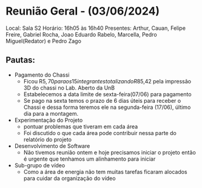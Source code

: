 # Reunião Geral - (03/06/2024)

Local: Sala S2
Horário: 16h05 às 16h40
Presentes: Arthur, Cauan, Felipe Freire, Gabriel Rocha, Joao Eduardo Rabelo, Marcella, Pedro Miguel(Redator) e Pedro Zago

## Pautas: 

- Pagamento do Chassi
  - Ficou R$5,70 para os 15 integrantes totalizando R$85,42 pela impressão 3D do chassi no Lab. Aberto da UnB
  - Estabelecemos a data limite de sexta-feira(07/06) para pagamento
  - Se pago na sexta temos o prazo de 6 dias úteis para receber o Chassi e dessa forma teremos ele na segunda-feira (17/06), último dia para a montagem.
- Experimentação do Projeto
  - pontuar problemas que tiveram em cada área
  - Foi discutido o que cada área pode contribuir nessa parte do relatório do projeto
- Desenvolvimento de Software
  - Não tivemos reunião ontem e hoje precisamos iniciar o projeto então é urgente que tenhamos um alinhamento para iniciar
- Sub-grupo de vídeo
  - Como a área de energia não tem muitas tarefas ficaram alocados para cuidar da organização do vídeo 
